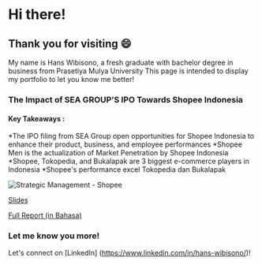 # Hi there!
## Thank you for visiting :smile:

My name is Hans Wibisono, a fresh graduate with bachelor degree in business from Prasetiya Mulya University
This page is intended to display my portfolio to let you know me better!

### The Impact of SEA GROUP’S IPO Towards Shopee Indonesia 
#### Key Takeaways :
*The IPO filing from SEA Group open opportunities for Shopee Indonesia to enhance their product, business, and employee performances
*Shopee Men is the actualization of Market Penetration by Shopee Indonesia 
*Shopee, Tokopedia, and Bukalapak are 3 biggest e-commerce players in Indonesia
*Shopee's performance excel Tokopedia dan Bukalapak

![Strategic Management - Shopee](https://user-images.githubusercontent.com/74061521/98436664-c055b300-210f-11eb-80a1-c3cea7879e3b.jpg)

[Slides](https://drive.google.com/file/d/1kLa41VSAOe1FPV0voDpLiyIx9iR2c_fh/view?usp=sharing)

[Full Report (in Bahasa)]()


### Let me know you more!
Let's connect on [LinkedIn] (https://www.linkedin.com/in/hans-wibisono/)!
